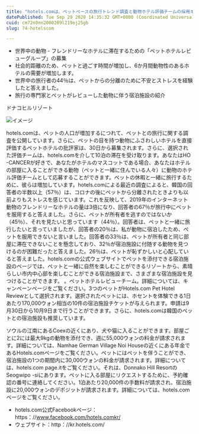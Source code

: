 ```yaml
---
title: "hotels.comは、ペットベースの旅行トレンド調査と動物ホテル評価チームの採用キャンペーンを発表しました"
datePublished: Tue Sep 29 2020 14:35:32 GMT+0000 (Coordinated Universal Time)
cuid: cm72n0nn2000209l219oj25gb
slug: 74-hotelscom

---
```



- 世界中の動物 - フレンドリーなホテルに滞在するための「ペットホテルレビューグループ」の募集
- 社会的距離のため、ペットと過ごす時間が増加し、6か月間動物性のあるホテルの需要が増加します。
- 世界中の旅行者の44％は、ペットからの分離のために不安とストレスを経験したと答えました。
- 旅行の専門家とペットがレビューした動物に伴う宿泊施設の紹介

ドナコヒルリゾート

![イメージ](https://cdn.hashnode.com/res/hashnode/image/upload/v1739408678485/481f0e44-587f-4c3f-a65d-d3b7569d66ba.jpeg)

hotels.comは、ペットの人口が増加するにつれて、ペットとの旅行に関する調査を公開しています。さらに、ペットの目を持つ動物にふさわしいホテルを直接評価するペットホテルの批評家は、30日から募集されます。さらに、選択された評価チームは、hotels.comを介して10泊の滞在を受け取ります。あなたはHO -CANCERが好きで、あなたがホテルのマスコットである場合、あなたはホテルの部屋に入ることができる動物（ペットと一緒に住んでいる人々）に動物のホテル評価チームとして応募することができます。ペットの休暇と一緒に旅行するために、彼らは増加しています。hotels.comによる最近の調査によると、韓国の回答者の半数以上（57％）は、コロナの後にペットから分離されたときよりも以前よりもストレスを感じています。これを反映して、2019年のインターネット動物のフレンドリーなホテルの量は3倍になり、回答者の67％が旅行中にペットを服用すると答えました。さらに、ペットが所有者を逃すのではないか（45％）、それを見たいと思っています（44％）。回答者は、ペットと一緒に旅行したいと言っていましたが、回答者の20％は、私が動物に宿泊したため、ペットを服用できないと言いました。回答者の33％は、ペットが所有者と同じ部屋に滞在できないことを懸念しており、32％が宿泊施設に付随する動物を見つけるのが困難だったと答えました。26％は、ペットが恥ずかしいと心配していると答えました。hotels.comの公式ウェブサイトでペットを添付できる宿泊施設のページでは、ペットと一緒に自然を楽しむことができるリゾートから、素晴らしい市内中心部を楽しむことができる宿泊施設まで、さまざまな宿泊施設を見つけることができます。 。ペットホテルレビューチーム。詳細については、キャンペーンページをご覧ください。3つのペットがHotels.com Pet Hotel Reviewとして選択されます。選択されたペットには、ホセントを体験できる1日あたり170,000ウォン相当の10件の宿泊施設チケットが与えられます。申請は9月30日から10月9日まで行うことができます。さらに、hotels.comは韓国のペットとの宿泊施設も推奨しています。

ソウルの江南にあるCoexの近くにあり、犬や猫に入ることができます。部屋ごとに2には最大9kgの動物を添付でき、週に55,000ウォンの料金が請求されます。詳細については、Namhae German Village Noi Houseの近くにある年金であるHotels.comページをご覧ください。ペットにはペットを伴うことができ、宿泊施設の1つの期間内に30,000ウォンの料金が請求されます。詳細については、hotels.com page.itをご覧ください。それは、Donnako Hill ResortのSeogwipo -siにあります。ペットに入る部屋にリクエストするために、予約確認の番号に連絡してください。1泊あたり20,000件の手数料が請求され、宿泊施設に20,000ウォンのデポジットが請求されます。詳細については、hotels.comページをご覧ください。

- hotels.com公式Facebookページ：https：//www.facebook.com/hotels.comkr/
- ウェブサイト：http：//kr.hotels.com/